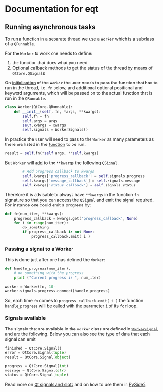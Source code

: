 # Documentation for eqt

## Running asynchronous tasks

To run a function in a separate thread we use a `Worker` which is a subclass of a `QRunnable`.

For the `Worker` to work one needs to define:

1. the function that does what you need
2. Optional callback methods to get the status of the thread by means of `QtCore.QSignal`s

On [initialisation](https://github.com/TomographicImaging/eqt/blob/535e487d09d928713d7d6aa1123657597627c4b0/eqt/threading/QtThreading.py#L32-L38) of the `Worker` the user needs to pass the function that has to run in the thread, i.e. `fn` below, and additional optional positional and keyword arguments, which will be passed on to the actual function that is run in the `QRunnable`.

```python
class Worker(QtCore.QRunnable):
    def __init__(self, fn, *args, **kwargs):
        self.fn = fn
        self.args = args
        self.kwargs = kwargs
        self.signals = WorkerSignals()
```

In practice the user will need to pass to the `Worker` as many parameters as there are listed in the [function](https://github.com/TomographicImaging/eqt/blob/535e487d09d928713d7d6aa1123657597627c4b0/eqt/threading/QtThreading.py#L56) to be run.

```python
result = self.fn(*self.args, **self.kwargs)
```

But `Worker` will [add](https://github.com/TomographicImaging/eqt/blob/535e487d09d928713d7d6aa1123657597627c4b0/eqt/threading/QtThreading.py#L41-L43) to the `**kwargs` the following `QSignal`.

```python
        # Add progress callback to kwargs
        self.kwargs['progress_callback'] = self.signals.progress
        self.kwargs['message_callback'] = self.signals.message
        self.kwargs['status_callback'] = self.signals.status
```

Therefore it is advisable to always have `**kwargs` in the function `fn` signature so that you can access the `QSignal` and emit the signal required. For instance one could emit a progress by:

```python
def fn(num_iter, **kwargs):
    progress_callback = kwargs.get('progress_callback', None)
    for i in range(num_iter):
        do_something
        if progress_callback is not None:
            progress_callback.emit( i )
```

### Passing a signal to a Worker

This is done just after one has defined the `Worker`:

```python
def handle_progress(num_iter):
    # do something with the progress
    print ("Current progress is ", num_iter)

worker = Worker(fn, 10)
worker.signals.progress.connect(handle_progress)
```

So, each time `fn` comes to `progress_callback.emit( i )` the function `handle_progress` will be called with the parameter `i` of its `for` loop.

### Signals available

The signals that are available in the `Worker` class are defined in [`WorkerSignal`](https://github.com/TomographicImaging/eqt/blob/535e487d09d928713d7d6aa1123657597627c4b0/eqt/threading/QtThreading.py#L66) and are the following. Below you can also see the type of data that each signal can emit.

```python
finished = QtCore.Signal()
error = QtCore.Signal(tuple)
result = QtCore.Signal(object)

progress = QtCore.Signal(int)
message = QtCore.Signal(str)
status = QtCore.Signal(tuple)
```

Read more on [Qt signals and slots](https://doc.qt.io/qt-5/signalsandslots.html) and on how to use them in [PySide2](https://wiki.qt.io/Qt_for_Python_Signals_and_Slots).
